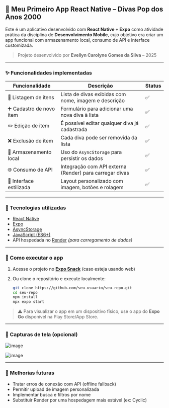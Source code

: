 ## 🎤 Meu Primeiro App React Native – Divas Pop dos Anos 2000

Este é um aplicativo desenvolvido com **React Native + Expo** como atividade prática da disciplina de **Desenvolvimento Mobile**, cujo objetivo era criar um app funcional com armazenamento local, consumo de API e interface customizada.

> Projeto desenvolvido por **Evellyn Carolyne Gomes da Silva** – 2025

---

### ✨ Funcionalidades implementadas

| Funcionalidade          | Descrição                                               | Status                            |
| ----------------------- | ------------------------------------------------------- | --------------------------------- |
| 📃 Listagem de itens    | Lista de divas exibidas com nome, imagem e descrição    | ✅                                 |
| ➕ Cadastro de novo item | Formulário para adicionar uma nova diva à lista         | ✅                                 |
| ✏️ Edição de item       | É possível editar qualquer diva já cadastrada           | ✅                                 |
| ❌ Exclusão de item      | Cada diva pode ser removida da lista                    | ✅                                 |
| 💾 Armazenamento local  | Uso do `AsyncStorage` para persistir os dados           | ✅                                 |
| 🌐 Consumo de API       | Integração com API externa (Render) para carregar divas | ✅                                 |
| 🎨 Interface estilizada | Layout personalizado com imagem, botões e rolagem       | ✅                                 |

---

### 🧠 Tecnologias utilizadas

* [React Native](https://reactnative.dev/)
* [Expo](https://expo.dev/)
* [AsyncStorage](https://react-native-async-storage.github.io/async-storage/)
* [JavaScript (ES6+)](https://developer.mozilla.org/pt-BR/docs/Web/JavaScript)
* API hospedada no [Render](https://render.com/) *(para carregamento de dados)*

---

### 📱 Como executar o app

1. Acesse o projeto no **[Expo Snack](https://snack.expo.dev/)** (caso esteja usando web)
2. Ou clone o repositório e execute localmente:

   ```bash
   git clone https://github.com/seu-usuario/seu-repo.git
   cd seu-repo
   npm install
   npx expo start
   ```

> ⚠️ Para visualizar o app em um dispositivo físico, use o app do **Expo Go** disponível na Play Store/App Store.

---

### 📸 Capturas de tela (opcional)

![image](https://github.com/user-attachments/assets/e93caa94-79d3-400a-a719-a12e0a1c0541)

![image](https://github.com/user-attachments/assets/8f7299e1-f28b-4267-a3e5-077605fed7c9)



---

### 🚀 Melhorias futuras

* Tratar erros de conexão com API (offline fallback)
* Permitir upload de imagem personalizada
* Implementar busca e filtros por nome
* Substituir Render por uma hospedagem mais estável (ex: Cyclic)

